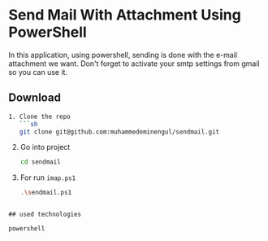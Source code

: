 
# Send Mail With Attachment Using PowerShell

In this application, using powershell, sending is done with the e-mail attachment we want. Don't forget to activate your smtp settings from gmail so you can use it.


## Download 


```bash 
1. Clone the repo
   ```sh
   git clone git@github.com:muhammedeminengul/sendmail.git
   ```
2. Go into project
   ```sh
   cd sendmail
   ```
3. For run `imap.ps1`
   ```sh
   .\sendmail.ps1
   ```
```
    
## used technologies

powershell

  